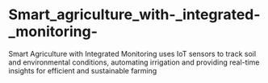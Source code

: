 # Smart_agriculture_with-_integrated-_monitoring-
Smart Agriculture with Integrated Monitoring uses IoT sensors to track soil and environmental conditions, automating irrigation and providing real-time insights for efficient and sustainable farming
